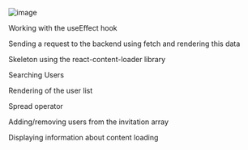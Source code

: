 ![image](https://user-images.githubusercontent.com/94785588/194077357-4e5b02b6-f0f5-4b73-aafe-3f51ee4a4448.png)

Working with the useEffect hook

Sending a request to the backend using fetch and rendering this data

Skeleton using the react-content-loader library

Searching Users

Rendering of the user list

Spread operator

Adding/removing users from the invitation array

Displaying information about content loading

